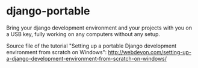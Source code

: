 django-portable
===============

Bring your django development environment and your projects with you on a USB key, fully working on any computers without any setup.

Source file of the tutorial "Setting up a portable Django development environment from scratch on Windows":
http://webdevon.com/setting-up-a-django-development-environment-from-scratch-on-windows/